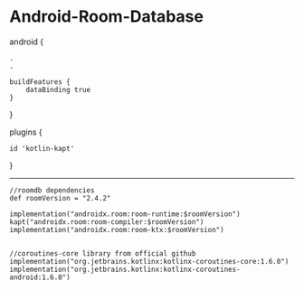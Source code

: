 # Android-Room-Database

android {

    .
    .
    
    buildFeatures {
        dataBinding true
    }
}
    
plugins 
{

    id 'kotlin-kapt'
    
}
    
-----------------------------------------------------------

    //roomdb dependencies
    def roomVersion = "2.4.2"

    implementation("androidx.room:room-runtime:$roomVersion")
    kapt("androidx.room:room-compiler:$roomVersion")
    implementation("androidx.room:room-ktx:$roomVersion")
    
    
    //coroutines-core library from official github
    implementation("org.jetbrains.kotlinx:kotlinx-coroutines-core:1.6.0")
    implementation("org.jetbrains.kotlinx:kotlinx-coroutines-android:1.6.0")
